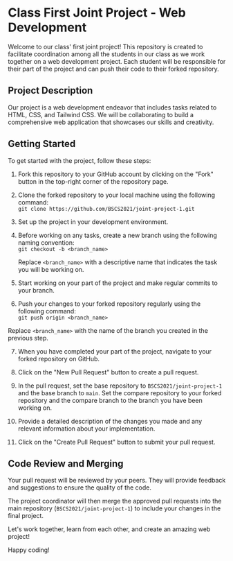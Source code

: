 # Class First Joint Project - Web Development

Welcome to our class' first joint project! This repository is created to facilitate coordination among all the students in our class as we work together on a web development project. Each student will be responsible for their part of the project and can push their code to their forked repository.

## Project Description

Our project is a web development endeavor that includes tasks related to HTML, CSS, and Tailwind CSS. We will be collaborating to build a comprehensive web application that showcases our skills and creativity.

## Getting Started

To get started with the project, follow these steps:

1. Fork this repository to your GitHub account by clicking on the "Fork" button in the top-right corner of the repository page.

2. Clone the forked repository to your local machine using the following command:<br/>
    ```git clone https://github.com/BSCS2021/joint-project-1.git```

3. Set up the project in your development environment.

4. Before working on any tasks, create a new branch using the following naming convention:<br/>
      ```git checkout -b <branch_name>```

   Replace `<branch_name>` with a descriptive name that indicates the task you will be working on.

5. Start working on your part of the project and make regular commits to your branch.

6. Push your changes to your forked repository regularly using the following command:<br/>
            ```git push origin <branch_name>```

Replace `<branch_name>` with the name of the branch you created in the previous step.

7. When you have completed your part of the project, navigate to your forked repository on GitHub.

8. Click on the "New Pull Request" button to create a pull request.

9. In the pull request, set the base repository to `BSCS2021/joint-project-1` and the base branch to `main`. Set the compare repository to your forked repository and the compare branch to the branch you have been working on.

10. Provide a detailed description of the changes you made and any relevant information about your implementation.

11. Click on the "Create Pull Request" button to submit your pull request.

## Code Review and Merging

Your pull request will be reviewed by your peers. They will provide feedback and suggestions to ensure the quality of the code.

The project coordinator will then merge the approved pull requests into the main repository (`BSCS2021/joint-project-1`) to include your changes in the final project.

Let's work together, learn from each other, and create an amazing web project!

Happy coding!
